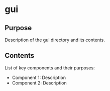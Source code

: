 # gui

## Purpose
Description of the gui directory and its contents.

## Contents
List of key components and their purposes:
- Component 1: Description
- Component 2: Description
